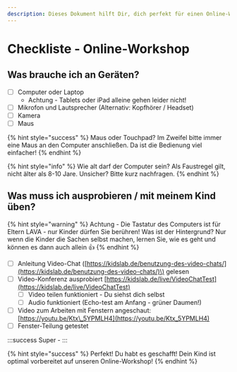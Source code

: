 ```yaml
---
description: Dieses Dokument hilft Dir, dich perfekt für einen Online-Workshops vorzubereiten.
---
```


# Checkliste - Online-Workshop

## Was brauche ich an Geräten?

* [ ] Computer oder Laptop
  * Achtung - Tablets oder iPad alleine gehen leider nicht!
* [ ] Mikrofon und Lautsprecher \(Alternativ: Kopfhörer / Headset\)
* [ ] Kamera
* [ ] Maus 

{% hint style="success" %}
Maus oder Touchpad? Im Zweifel bitte immer eine Maus an den Computer anschließen. Da ist die Bedienung viel einfacher! 
{% endhint %}

{% hint style="info" %}
Wie alt darf der Computer sein? Als Faustregel gilt, nicht älter als 8-10 Jare. Unsicher? Bitte kurz nachfragen. 
{% endhint %}

## Was muss ich ausprobieren / mit meinem Kind üben?

{% hint style="warning" %}
 Achtung - Die Tastatur des Computers ist für Eltern LAVA - nur Kinder dürfen Sie berühren! Was ist der Hintergrund? Nur wenn die Kinder die Sachen selbst machen, lernen Sie, wie es geht und können es dann auch allein :+1:
{% endhint %}

* [ ] Anleitung Video-Chat \([https://kidslab.de/benutzung-des-video-chats/](https://kidslab.de/benutzung-des-video-chats/)\) gelesen
* [ ] Video-Konferenz ausprobiert [https://kidslab.de/live/VideoChatTest](https://kidslab.de/live/VideoChatTest)
  * [ ] Video teilen funktioniert - Du siehst dich selbst 
  * [ ] Audio funktioniert \(Echo-test am Anfang - grüner Daumen!\)
* [ ] Video zum Arbeiten mit Fenstern angeschaut: [https://youtu.be/Ktx\_5YPMLH4](https://youtu.be/Ktx_5YPMLH4)
* [ ] Fenster-Teilung getestet

:::success Super - :::

{% hint style="success" %}
Perfekt! Du habt es geschafft! Dein Kind ist optimal vorbereitet auf unseren Online-Workshop! 
{% endhint %}




